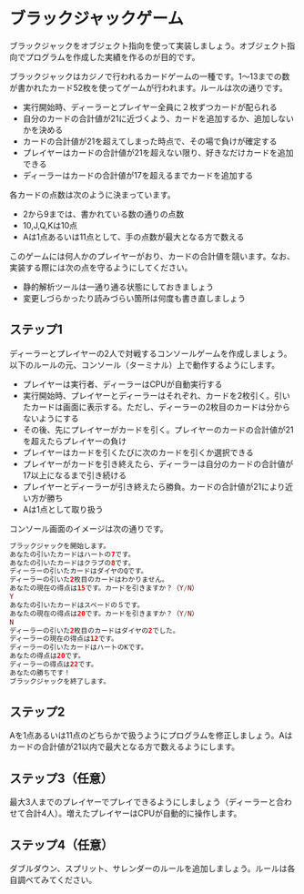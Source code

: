# ブラックジャックゲーム

ブラックジャックをオブジェクト指向を使って実装しましょう。オブジェクト指向でプログラムを作成した実績を作るのが目的です。

ブラックジャックはカジノで行われるカードゲームの一種です。1〜13までの数が書かれたカード52枚を使ってゲームが行われます。ルールは次の通りです。

- 実行開始時、ディーラーとプレイヤー全員に２枚ずつカードが配られる
- 自分のカードの合計値が21に近づくよう、カードを追加するか、追加しないかを決める
- カードの合計値が21を超えてしまった時点で、その場で負けが確定する
- プレイヤーはカードの合計値が21を超えない限り、好きなだけカードを追加できる
- ディーラーはカードの合計値が17を超えるまでカードを追加する

各カードの点数は次のように決まっています。

- 2から9までは、書かれている数の通りの点数
- 10,J,Q,Kは10点
- Aは1点あるいは11点として、手の点数が最大となる方で数える

このゲームには何人かのプレイヤーがおり、カードの合計値を競います。なお、実装する際には次の点を守るようにしてください。

- 静的解析ツールは一通り通る状態にしておきましょう
- 変更しづらかったり読みづらい箇所は何度も書き直しましょう

## ステップ1

ディーラーとプレイヤーの2人で対戦するコンソールゲームを作成しましょう。以下のルールの元、コンソール（ターミナル）上で動作するようにします。

- プレイヤーは実行者、ディーラーはCPUが自動実行する
- 実行開始時、プレイヤーとディーラーはそれぞれ、カードを2枚引く。引いたカードは画面に表示する。ただし、ディーラーの2枚目のカードは分からないようにする
- その後、先にプレイヤーがカードを引く。プレイヤーのカードの合計値が21を超えたらプレイヤーの負け
- プレイヤーはカードを引くたびに次のカードを引くか選択できる
- プレイヤーがカードを引き終えたら、ディーラーは自分のカードの合計値が17以上になるまで引き続ける
- プレイヤーとディーラーが引き終えたら勝負。カードの合計値が21により近い方が勝ち
- Aは1点として取り扱う

コンソール画面のイメージは次の通りです。

```php
ブラックジャックを開始します。
あなたの引いたカードはハートの7です。
あなたの引いたカードはクラブの8です。
ディーラーの引いたカードはダイヤのQです。
ディーラーの引いた2枚目のカードはわかりません。
あなたの現在の得点は15です。カードを引きますか？（Y/N）
Y
あなたの引いたカードはスペードの５です。
あなたの現在の得点は20です。カードを引きますか？（Y/N）
N
ディーラーの引いた2枚目のカードはダイヤの2でした。
ディーラーの現在の得点は12です。
ディーラーの引いたカードはハートのKです。
あなたの得点は20です。
ディーラーの得点は22です。
あなたの勝ちです！
ブラックジャックを終了します。
```

## ステップ2

Aを1点あるいは11点のどちらかで扱うようにプログラムを修正しましょう。Aはカードの合計値が21以内で最大となる方で数えるようにします。

## ステップ3（任意）

最大3人までのプレイヤーでプレイできるようにしましょう（ディーラーと合わせて合計4人）。増えたプレイヤーはCPUが自動的に操作します。

## ステップ4（任意）

ダブルダウン、スプリット、サレンダーのルールを追加しましょう。ルールは各自調べてみてください。
